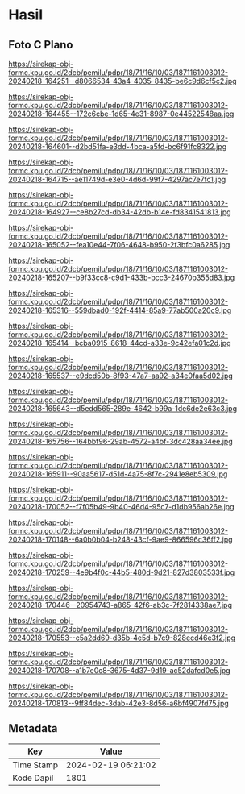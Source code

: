 # Hasil

## Foto C Plano

https://sirekap-obj-formc.kpu.go.id/2dcb/pemilu/pdpr/18/71/16/10/03/1871161003012-20240218-164251--d8066534-43a4-4035-8435-be6c9d6cf5c2.jpg

https://sirekap-obj-formc.kpu.go.id/2dcb/pemilu/pdpr/18/71/16/10/03/1871161003012-20240218-164455--172c6cbe-1d65-4e31-8987-0e44522548aa.jpg

https://sirekap-obj-formc.kpu.go.id/2dcb/pemilu/pdpr/18/71/16/10/03/1871161003012-20240218-164601--d2bd51fa-e3dd-4bca-a5fd-bc6f91fc8322.jpg

https://sirekap-obj-formc.kpu.go.id/2dcb/pemilu/pdpr/18/71/16/10/03/1871161003012-20240218-164715--ae11749d-e3e0-4d6d-99f7-4297ac7e7fc1.jpg

https://sirekap-obj-formc.kpu.go.id/2dcb/pemilu/pdpr/18/71/16/10/03/1871161003012-20240218-164927--ce8b27cd-db34-42db-b14e-fd8341541813.jpg

https://sirekap-obj-formc.kpu.go.id/2dcb/pemilu/pdpr/18/71/16/10/03/1871161003012-20240218-165052--fea10e44-7f06-4648-b950-2f3bfc0a6285.jpg

https://sirekap-obj-formc.kpu.go.id/2dcb/pemilu/pdpr/18/71/16/10/03/1871161003012-20240218-165207--b9f33cc8-c9d1-433b-bcc3-24670b355d83.jpg

https://sirekap-obj-formc.kpu.go.id/2dcb/pemilu/pdpr/18/71/16/10/03/1871161003012-20240218-165316--559dbad0-192f-4414-85a9-77ab500a20c9.jpg

https://sirekap-obj-formc.kpu.go.id/2dcb/pemilu/pdpr/18/71/16/10/03/1871161003012-20240218-165414--bcba0915-8618-44cd-a33e-9c42efa01c2d.jpg

https://sirekap-obj-formc.kpu.go.id/2dcb/pemilu/pdpr/18/71/16/10/03/1871161003012-20240218-165537--e9dcd50b-8f93-47a7-aa92-a34e0faa5d02.jpg

https://sirekap-obj-formc.kpu.go.id/2dcb/pemilu/pdpr/18/71/16/10/03/1871161003012-20240218-165643--d5edd565-289e-4642-b99a-1de6de2e63c3.jpg

https://sirekap-obj-formc.kpu.go.id/2dcb/pemilu/pdpr/18/71/16/10/03/1871161003012-20240218-165756--164bbf96-29ab-4572-a4bf-3dc428aa34ee.jpg

https://sirekap-obj-formc.kpu.go.id/2dcb/pemilu/pdpr/18/71/16/10/03/1871161003012-20240218-165911--90aa5617-d51d-4a75-8f7c-2941e8eb5309.jpg

https://sirekap-obj-formc.kpu.go.id/2dcb/pemilu/pdpr/18/71/16/10/03/1871161003012-20240218-170052--f7f05b49-9b40-46d4-95c7-d1db956ab26e.jpg

https://sirekap-obj-formc.kpu.go.id/2dcb/pemilu/pdpr/18/71/16/10/03/1871161003012-20240218-170148--6a0b0b04-b248-43cf-9ae9-866596c36ff2.jpg

https://sirekap-obj-formc.kpu.go.id/2dcb/pemilu/pdpr/18/71/16/10/03/1871161003012-20240218-170259--4e9b4f0c-44b5-480d-9d21-827d3803533f.jpg

https://sirekap-obj-formc.kpu.go.id/2dcb/pemilu/pdpr/18/71/16/10/03/1871161003012-20240218-170446--20954743-a865-42f6-ab3c-7f2814338ae7.jpg

https://sirekap-obj-formc.kpu.go.id/2dcb/pemilu/pdpr/18/71/16/10/03/1871161003012-20240218-170553--c5a2dd69-d35b-4e5d-b7c9-828ecd46e3f2.jpg

https://sirekap-obj-formc.kpu.go.id/2dcb/pemilu/pdpr/18/71/16/10/03/1871161003012-20240218-170708--a1b7e0c8-3675-4d37-9d19-ac52dafcd0e5.jpg

https://sirekap-obj-formc.kpu.go.id/2dcb/pemilu/pdpr/18/71/16/10/03/1871161003012-20240218-170813--9ff84dec-3dab-42e3-8d56-a6bf4907fd75.jpg


## Metadata

| Key        | Value               |
| ---------- | ------------------- |
| Time Stamp | 2024-02-19 06:21:02 |
| Kode Dapil | 1801                |



